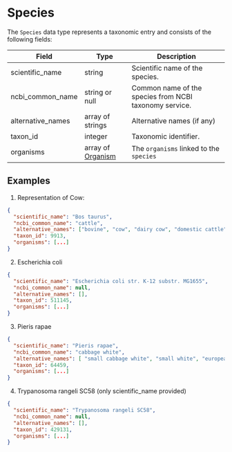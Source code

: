# Species

The `Species` data type represents a taxonomic entry and consists of the following fields:

| Field                     | Type                                    | Description                                           |
|---------------------------|-----------------------------------------|-------------------------------------------------------|
| scientific_name           | string                                  | Scientific name of the species.           
| ncbi_common_name          | string or null                          | Common name of the species from NCBI taxonomy service.        
| alternative_names         | array of strings                        | Alternative names (if any)                 
| taxon_id                  | integer                                 | Taxonomic identifier.
| organisms                 | array of [Organism](./organism.md)      | The `organisms` linked to the `species`


## Examples

1. Representation of Cow:

```json
{
  "scientific_name": "Bos taurus",
  "ncbi_common_name": "cattle",
  "alternative_names": ["bovine", "cow", "dairy cow", "domestic cattle", "domestic cow"],
  "taxon_id": 9913,
  "organisms": [...]
}
```

2. Escherichia coli

```json
{
  "scientific_name": "Escherichia coli str. K-12 substr. MG1655",
  "ncbi_common_name": null,
  "alternative_names": [],
  "taxon_id": 511145,
  "organisms": [...]
}
```

3. Pieris rapae

```json
{
  "scientific_name": "Pieris rapae",
  "ncbi_common_name": "cabbage white",
  "alternative_names": [ "small cabbage white", "small white", "european cabbage white"],
  "taxon_id": 64459,
  "organisms": [...]
}
```

4. Trypanosoma rangeli SC58 (only scientific_name provided)

```json
{
  "scientific_name": "Trypanosoma rangeli SC58",
  "ncbi_common_name": null,
  "alternative_names": [],
  "taxon_id": 429131,
  "organisms": [...]
}
```
